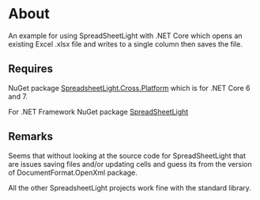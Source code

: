 ﻿# About

An example for using SpreadSheetLight with .NET Core which opens an existing Excel .xlsx file and writes to a single column then saves the file.

## Requires

NuGet package [SpreadsheetLight.Cross.Platform](https://www.nuget.org/packages/SpreadsheetLight.Cross.Platform/3.5.1?_src=template) which is for .NET Core 6 and 7.

For .NET Framework NuGet package [SpreadSheetLight](https://www.nuget.org/packages/SpreadsheetLight)

## Remarks

Seems that without looking at the source code for SpreadSheetLight that are issues saving files and/or updating cells and guess its from the version of DocumentFormat.OpenXml package.

All the other SpreadsheetLight projects work fine with the standard library.

